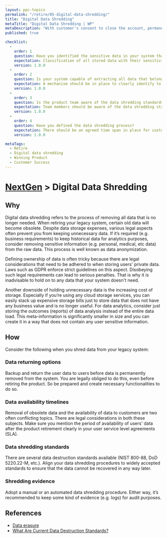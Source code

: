 ```yaml
---
layout: ppc-topics 
permalink: "/retire/05-digital-data-shredding/"
title: "Digital Data Shredding"
metaTitle: "Digital Data Shredding | WP"
metaDescription: "With customer's consent to close the account, permanently delete data and provide a mechanism to export customer's data on request."
published: true

checklist: 
  -
    order: 1
    question: Have you identified the sensitive data in your system that needs to be removed?
    expectation: Classification of all stored data with their sensitivity level clearly identified. For example what data table/blob which requires eventual removal should be clearly visible.
    version: 1.0.0
  -
    order: 2
    question: Is your system capable of extracting all data that belongs to a customer?
    expectation: A mechanism should be in place to clearly identify to which each atomic level of data belongs to. Each data row, file, etc.. needs to have a unique owner. Then there should be mechanisms in place easily extract this data when needed.
    version: 1.0.0
  -
    order: 3
    question: Is the product team aware of the data shredding standards? 
    expectation: Team members should be aware of the data shredding standards and there should be a justification for chosen standard.
    version: 1.0.0
  -
    order: 4
    question: Have you defined the data shredding process?
    expectation: There should be an agreed time span in place for customer data after they retire the product. There should also be mechanisms to evidences of data shredding.
    version: 1.0.0

metaTags:
  - Retire
  - Digital data shredding
  - Winning Product
  - Customer Success
---
```

# [NextGen](../) > Digital Data Shredding

## Why
Digital data shredding refers to the process of removing all data that is no longer needed. When retiring your legacy system, certain old data will become obsolete. Despite data storage expenses, various legal aspects often prevent you from keeping unnecessary data. If it’s required (e.g. business requirements) to keep historical data for analytics purposes, consider removing sensitive information (e.g. personal, medical, etc data) from the raw data. This process is well known as data anonymization.

Defining ownership of data is often tricky because there are legal considerations that need to be adhered to when storing users' private data. Laws such as GDPR enforce strict guidelines on this aspect. Disobeying such legal requirements can lead to serious penalties. That is why it is inadvisable to hold on to any data that your system doesn't need.

Another downside of holding unnecessary data is the increasing cost of storage. Especially if you’re using any cloud storage services, you can easily stack up expensive storage bills just to store data that does not have any business value and is no longer useful. For data analytics, consider just storing the outcomes (reports) of data analysis instead of the entire data load. This meta-information is significantly smaller in size and you can create it in a way that does not contain any user sensitive information.


## How
Consider the following when you shred data from your legacy system:

### Data returning options
Backup and return the user data to users before data is permanently removed from the system. You are legally obliged to do this, even before retiring the product. So be prepared and create necessary functionalities to do so.

### Data availability timelines
Removal of obsolete data and the availability of data to customers are two often conflicting topics. There are legal considerations in both these subjects. Make sure you mention the period of availability of users' data after the product retirement clearly in your user service level agreements (SLA).

### Data shredding standards
There are several data destruction standards available (NIST 800-88, DoD 5220.22-M, etc.). Align your data shredding procedures to widely accepted standards to ensure that the data cannot be recovered in any way later.

### Shredding evidence
Adopt a manual or an automated data shredding procedure. Either way, it’s recommended to keep some kind of evidence (e.g. logs) for audit purposes.

## References

- [Data erasure](https://en.wikipedia.org/wiki/Data_erasure#Regulatory_compliance)
- [What Are Current Data Destruction Standards?](https://www.compucycle.com/2019/01/10/current-data-destruction-standards/)
